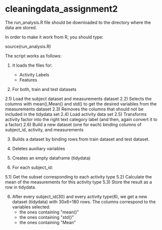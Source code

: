 cleaningdata_assignment2
========================

The run_analysis.R file should be downloaded to the directory where the data are stored.

In order to make it work from R, you should type:

source(run_analysis.R)

The script works as follows:

1) It loads the files for:

    * Activity Labels
    * Features
    
2) For both, train and test datasets

  2.1) Load the subject dataset and measurements dataset
  2.2) Selects the columns with mean(),Mean() and std() to get the desired variables from the measurements dataset
  2.3) Removes the columns that should not be included in the tidydata set
  2.4) Load activity data set
  2.5) Transforms activity factor into the right text category label (and then, again convert it to a factor)
  2.6) Build a new dataset (one for each) binding columns of subject_id, activity, and measurements
  
3) Builds a dataset by binding rows from train dataset and test dataset.

4) Deletes auxiliary variables

5) Creates an empty dataframe (tidydata)

5) For each subject_id:

  5.1) Get the subset corresponding to each activity type
  5.2) Calculate the mean of the measurements for this activity type
  5.3) Store the result as a row in tidydata.
  
6) After every subject_id(30) and every activity type(6), we get a new dataset (tidydata) with 30x6=180 rows.
The columns correspond to the variables selected:
    * the ones containing "mean()"
    * the ones containing "std()"
    * the ones containing "Mean"
    
  


